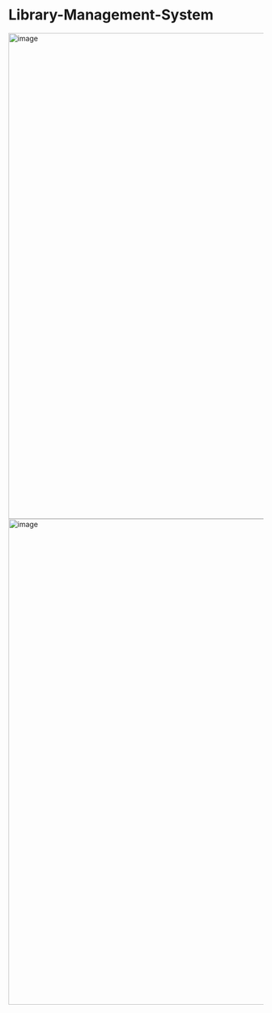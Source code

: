 # Library-Management-System

<img width="960" alt="image" src="https://github.com/sunilchaudhary1998/Library-Management-System/assets/107506936/cca5b591-343a-415c-af7b-e61a1b8698b1">

<img width="960" alt="image" src="https://github.com/sunilchaudhary1998/Library-Management-System/assets/107506936/5144bff0-245d-4af0-875f-ff083c7b63a0">

